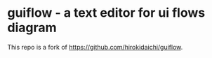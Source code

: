 # guiflow - a text editor for ui flows diagram

This repo is a fork of https://github.com/hirokidaichi/guiflow.
